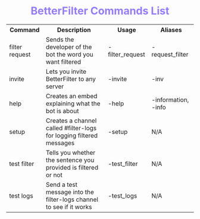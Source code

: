 <center><h1 style="color: #957CFF">BetterFilter Commands List</h1></center>

<center><table style="width: 100%">
<tbody><tr>
<th>Command</th>
<th>Description</th>
<th>Usage</th>
<th>Aliases</th>
</tr>
        
<tr>
<td>filter request
</td><td>Sends the developer of the bot the word you want filtered
</td><td>-filter_request
</td><td>-request_filter
</td></tr>
        
<tr>
<td>invite
</td><td>Lets you invite BetterFilter to any server
</td><td>-invite
</td><td>-inv
</td></tr>
        
<tr>
<td>help
</td><td>Creates an embed explaining what the bot is about
</td><td>-help
</td><td>-information, -info
</td></tr>
        
<tr>
<td>setup
</td><td>Creates a channel called #filter-logs for logging filtered messages
</td><td>-setup
</td><td>N/A
</td></tr>
        
<tr>
<td>test filter
</td><td>Tells you whether the sentence you provided is filtered or not
</td><td>-test_filter
</td><td>N/A
</td></tr>

<tr>
<td>test logs
</td><td>Send a test message into the filter-logs channel to see if it works
</td><td>-test_logs
</td><td>N/A
</td></tr>

</tbody></table></center>